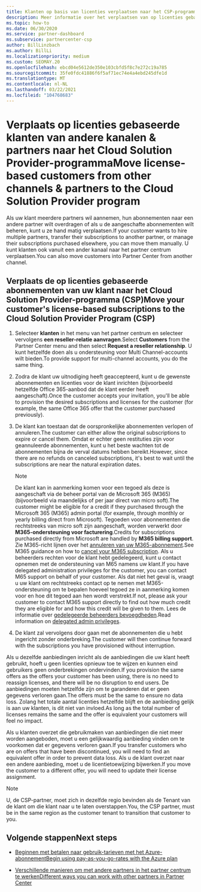 ```yaml
---
title: Klanten op basis van licenties verplaatsen naar het CSP-programma
description: Meer informatie over het verplaatsen van op licenties gebaseerde klanten van andere kanalen of een andere partner in het Cloud Solution Provider-programma (CSP) in het partner centrum.
ms.topic: how-to
ms.date: 06/30/2020
ms.service: partner-dashboard
ms.subservice: partnercenter-csp
author: BillLinzbach
ms.author: BillLi
ms.localizationpriority: medium
ms.custom: SEOMAY.20
ms.openlocfilehash: ebcd04e5612de350e103cbfd5f8c7e272c19a785
ms.sourcegitcommit: 35fe0fdc41886f6f5af71ec74e4a4ebd245dfe1d
ms.translationtype: MT
ms.contentlocale: nl-NL
ms.lasthandoff: 03/22/2021
ms.locfileid: "104768683"
---
```

# <a name="move-license-based-customers-from-other-channels--partners-to-the-cloud-solution-provider-program"></a><span data-ttu-id="e6a69-103">Verplaats op licenties gebaseerde klanten van andere kanalen & partners naar het Cloud Solution Provider-programma</span><span class="sxs-lookup"><span data-stu-id="e6a69-103">Move license-based customers from other channels & partners to the Cloud Solution Provider program</span></span>

<span data-ttu-id="e6a69-104">Als uw klant meerdere partners wil aannemen, hun abonnementen naar een andere partner wilt overdragen of als u de aangeschafte abonnementen wilt beheren, kunt u ze hand matig verplaatsen.</span><span class="sxs-lookup"><span data-stu-id="e6a69-104">If your customer wants to hire multiple partners, transfer their subscriptions to another partner, or manage their subscriptions purchased elsewhere, you can move them manually.</span></span> <span data-ttu-id="e6a69-105">U kunt klanten ook vanuit een ander kanaal naar het partner centrum verplaatsen.</span><span class="sxs-lookup"><span data-stu-id="e6a69-105">You can also move customers into Partner Center from another channel.</span></span>

## <a name="move-your-customers-license-based-subscriptions-to-the-cloud-solution-provider-program-csp"></a><span data-ttu-id="e6a69-106">Verplaats de op licenties gebaseerde abonnementen van uw klant naar het Cloud Solution Provider-programma (CSP)</span><span class="sxs-lookup"><span data-stu-id="e6a69-106">Move your customer's license-based subscriptions to the Cloud Solution Provider Program (CSP)</span></span>

1. <span data-ttu-id="e6a69-107">Selecteer **klanten** in het menu van het partner centrum en selecteer vervolgens **een reseller-relatie aanvragen**.</span><span class="sxs-lookup"><span data-stu-id="e6a69-107">Select **Customers** from the Partner Center menu and then select **Request a reseller relationship**.</span></span> <span data-ttu-id="e6a69-108">U kunt hetzelfde doen als u ondersteuning voor Multi Channel-accounts wilt bieden.</span><span class="sxs-lookup"><span data-stu-id="e6a69-108">To provide support for multi-channel accounts, you do the same thing.</span></span>

2. <span data-ttu-id="e6a69-109">Zodra de klant uw uitnodiging heeft geaccepteerd, kunt u de gewenste abonnementen en licenties voor de klant inrichten (bijvoorbeeld hetzelfde Office 365-aanbod dat de klant eerder heeft aangeschaft).</span><span class="sxs-lookup"><span data-stu-id="e6a69-109">Once the customer accepts your invitation, you'll be able to provision the desired subscriptions and licenses for the customer (for example, the same Office 365 offer that the customer purchased previously).</span></span>

3. <span data-ttu-id="e6a69-110">De klant kan toestaan dat de oorspronkelijke abonnementen verlopen of annuleren.</span><span class="sxs-lookup"><span data-stu-id="e6a69-110">The customer can either allow the original subscriptions to expire or cancel them.</span></span> <span data-ttu-id="e6a69-111">Omdat er echter geen restituties zijn voor geannuleerde abonnementen, kunt u het beste wachten tot de abonnementen bijna de verval datums hebben bereikt.</span><span class="sxs-lookup"><span data-stu-id="e6a69-111">However, since there are no refunds on canceled subscriptions, it's best to wait until the  subscriptions are near the natural expiration dates.</span></span>


   >[!NOTE]
   ><span data-ttu-id="e6a69-112">De klant kan in aanmerking komen voor een tegoed als deze is aangeschaft via de beheer portal van de Microsoft 365 (M365) (bijvoorbeeld via maandelijks of per jaar direct van micro soft).</span><span class="sxs-lookup"><span data-stu-id="e6a69-112">The customer might be eligible for a credit if they purchased through the Microsoft 365 (M365) admin portal (for example, through monthly or yearly billing direct from Microsoft).</span></span> <span data-ttu-id="e6a69-113">Tegoeden voor abonnementen die rechtstreeks van micro soft zijn aangeschaft, worden verwerkt door **M365-ondersteuning voor facturering**.</span><span class="sxs-lookup"><span data-stu-id="e6a69-113">Credits for subscriptions purchased directly from Microsoft are handled by **M365 billing support**.</span></span> <span data-ttu-id="e6a69-114">Zie M365-richt lijnen over het [annuleren van uw M365-abonnement](/microsoft-365/commerce/subscriptions/cancel-your-subscription).</span><span class="sxs-lookup"><span data-stu-id="e6a69-114">See M365 guidance on how to [cancel your M365 subscription](/microsoft-365/commerce/subscriptions/cancel-your-subscription).</span></span> <span data-ttu-id="e6a69-115">Als u beheerders rechten voor de klant hebt gedelegeerd, kunt u contact opnemen met de ondersteuning van M65 namens uw klant.</span><span class="sxs-lookup"><span data-stu-id="e6a69-115">If you have delegated administration privileges for the customer, you can contact M65 support on behalf of your customer.</span></span> <span data-ttu-id="e6a69-116">Als dat niet het geval is, vraagt u uw klant om rechtstreeks contact op te nemen met M365-ondersteuning om te bepalen hoeveel tegoed ze in aanmerking komen voor en hoe dit tegoed aan hen wordt verstrekt.</span><span class="sxs-lookup"><span data-stu-id="e6a69-116">If not, please ask your customer to contact M365 support directly to find out how much credit they are eligible for and how this credit will be given to them.</span></span> <span data-ttu-id="e6a69-117">Lees de informatie over [gedelegeerde beheerders bevoegdheden](customers-revoke-admin-privileges.md).</span><span class="sxs-lookup"><span data-stu-id="e6a69-117">Read information on [delegated admin privileges](customers-revoke-admin-privileges.md).</span></span>


4. <span data-ttu-id="e6a69-118">De klant zal vervolgens door gaan met de abonnementen die u hebt ingericht zonder onderbreking.</span><span class="sxs-lookup"><span data-stu-id="e6a69-118">The customer will then continue forward with the subscriptions you have provisioned without interruption.</span></span>

<span data-ttu-id="e6a69-119">Als u dezelfde aanbiedingen inricht als de aanbiedingen die uw klant heeft gebruikt, hoeft u geen licenties opnieuw toe te wijzen en kunnen eind gebruikers geen onderbrekingen ondervinden.</span><span class="sxs-lookup"><span data-stu-id="e6a69-119">If you provision the same offers as the offers your customer has been using, there is no need to reassign licenses, and there will be no disruption to end users.</span></span> <span data-ttu-id="e6a69-120">De aanbiedingen moeten hetzelfde zijn om te garanderen dat er geen gegevens verloren gaan.</span><span class="sxs-lookup"><span data-stu-id="e6a69-120">The offers must be the same to ensure no data loss.</span></span> <span data-ttu-id="e6a69-121">Zolang het totale aantal licenties hetzelfde blijft en de aanbieding gelijk is aan uw klanten, is dit niet van invloed.</span><span class="sxs-lookup"><span data-stu-id="e6a69-121">As long as the total number of licenses remains the same and the offer is equivalent your customers will feel no impact.</span></span>

<span data-ttu-id="e6a69-122">Als u klanten overzet die gebruikmaken van aanbiedingen die niet meer worden aangeboden, moet u een gelijkwaardig aanbieding vinden om te voorkomen dat er gegevens verloren gaan.</span><span class="sxs-lookup"><span data-stu-id="e6a69-122">If you transfer customers who are on offers that have been discontinued, you will need to find an equivalent offer in order to prevent data loss.</span></span> <span data-ttu-id="e6a69-123">Als u de klant overzet naar een andere aanbieding, moet u de licentietoewijzing bijwerken.</span><span class="sxs-lookup"><span data-stu-id="e6a69-123">If you move the customer to a different offer, you will need to update their license assignment.</span></span>

>[!NOTE]
> <span data-ttu-id="e6a69-124">U, de CSP-partner, moet zich in dezelfde regio bevinden als de Tenant van de klant om die klant naar u te laten overstappen.</span><span class="sxs-lookup"><span data-stu-id="e6a69-124">You, the CSP partner, must be in the same region as the customer tenant to transition that customer to you.</span></span>

## <a name="next-steps"></a><span data-ttu-id="e6a69-125">Volgende stappen</span><span class="sxs-lookup"><span data-stu-id="e6a69-125">Next steps</span></span>

- [<span data-ttu-id="e6a69-126">Beginnen met betalen naar gebruik-tarieven met het Azure-abonnement</span><span class="sxs-lookup"><span data-stu-id="e6a69-126">Begin using pay-as-you-go-rates with the Azure plan</span></span>](azure-plan-get-started.md)
 

- [<span data-ttu-id="e6a69-127">Verschillende manieren om met andere partners in het partner centrum te werken</span><span class="sxs-lookup"><span data-stu-id="e6a69-127">Different ways you can work with other partners in Partner Center</span></span>](work-with-other-partners.md)